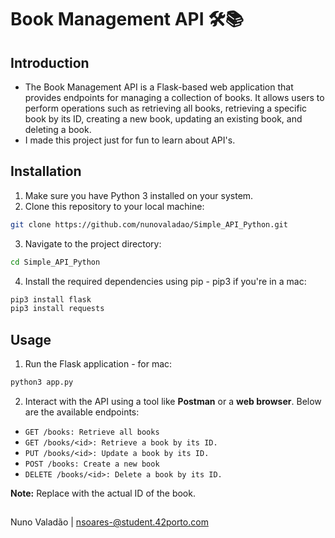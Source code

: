 # Book Management API 🛠️📚

## Introduction
- The Book Management API is a Flask-based web application that provides endpoints for managing a collection of books. It allows users to perform operations such as retrieving all books, retrieving a specific book by its ID, creating a new book, updating an existing book, and deleting a book. 
- I made this project just for fun to learn about API's.

## Installation

1. Make sure you have Python 3 installed on your system.
2. Clone this repository to your local machine:
``` bash
git clone https://github.com/nunovaladao/Simple_API_Python.git
```
3. Navigate to the project directory:
``` bash
cd Simple_API_Python
```
4. Install the required dependencies using pip - pip3 if you're in a mac:
``` bash
pip3 install flask
pip3 install requests
``` 

## Usage

1. Run the Flask application - for mac:
``` bash
python3 app.py
``` 
2. Interact with the API using a tool like **Postman** or a **web browser**. Below are the available endpoints:
- `GET /books: Retrieve all books`
- `GET /books/<id>: Retrieve a book by its ID.`
- `PUT /books/<id>: Update a book by its ID.`
- `POST /books: Create a new book`
- `DELETE /books/<id>: Delete a book by its ID.`

**Note:** Replace <id> with the actual ID of the book.

##
Nuno Valadão | nsoares-@student.42porto.com
